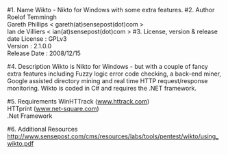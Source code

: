 #1. Name
Wikto - Nikto for Windows with some extra features.
#2. Author
Roelof Temmingh  
Gareth Phillips < gareth(at)sensepost(dot)com >  
Ian de Villiers < ian(at)sensepost(dot)com >
#3. License, version & release date
License : GPLv3  
Version : 2.1.0.0   
Release Date : 2008/12/15

#4. Description
Wikto is Nikto for Windows - but with a couple of fancy extra features including Fuzzy logic error code checking, a back-end miner, Google assisted directory mining and real time HTTP request/response monitoring. Wikto is coded in C# and requires the .NET framework. 

#5. Requirements
WinHTTrack (www.httrack.com)   
HTTprint (www.net-square.com)  
.Net Framework

#6. Additional Resources 
http://www.sensepost.com/cms/resources/labs/tools/pentest/wikto/using_wikto.pdf

